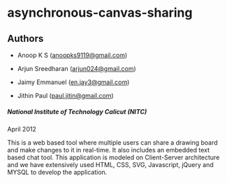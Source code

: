 asynchronous-canvas-sharing
===========================

## Authors
* Anoop K S (anoopks9119@gmail.com)

* Arjun Sreedharan (arjun024@gmail.com)

* Jaimy Emmanuel (en.jay3@gmail.com)

* Jithin Paul (paul.jitin@gmail.com)



##### National Institute of Technology Calicut (NITC)
April 2012

This is a  web based tool where multiple users can share a drawing board and make changes to it in real-time. It also includes an embedded text based chat tool. This application is  modeled on Client-Server architecture and we have extensively used HTML, CSS, SVG, Javascript, jQuery and MYSQL to develop the application.
